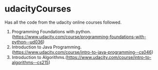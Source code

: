 # udacityCourses

Has all the code from the udacity online courses followed.

1) Programming Foundations with python.(https://www.udacity.com/course/programming-foundations-with-python--ud036)
2) Introduction to Java Programming.(https://www.udacity.com/course/intro-to-java-programming--cs046)
3) Introduction to Algorithms.(https://www.udacity.com/course/intro-to-algorithms--cs215)
	
